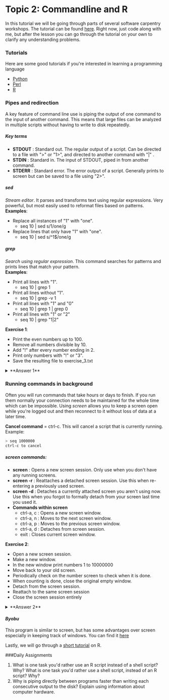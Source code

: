 # Topic 2: Commandline and R
In this tutorial we will be going through parts of several software carpentry workshops. The tutorial can be found [here](http://swcarpentry.github.io/shell-novice/). Right now, just code along with me, but after the lesson you can go through the tutorial on your own to clarify any understanding problems. 

### Tutorials
Here are some good tutorials if you're interested in learning a programming language
* [Python](https://www.codecademy.com/learn/python)
* [Perl](http://www.perl.com/pub/2000/10/begperl1.html)
* [R](http://swirlstats.com/)

### Pipes and redirection
A key feature of command line use is piping the output of one command to the input of another command. This means that large files can be analyzed in multiple scripts without having to write to disk repeatedly. 
##### *Key terms*
* **STDOUT** : Standard out. The regular output of a script. Can be directed to a file with ">" or "1>", and directed to another command with "|" .
* **STDIN** : Standard in. The input of STDOUT, piped in from another command.
* **STDERR** : Standard error. The error output of a script. Generally prints to screen but can be saved to a file using "2>".

##### *sed*
*Stream editor*. It parses and transforms text using regular expressions. Very powerful, but most easily used to reformat files based on patterns.\
**Examples**: 
* Replace all instances of "1" with "one". 
  * seq 10 | sed s/1/one/g
* Replace lines that only have "1" with "one".
    * seq 10 | sed s/^1$/one/g

##### *grep*
*Search using regular expression*. This command searches for patterns and prints lines that match your pattern.\
**Examples**:
* Print all lines with "1".
    * seq 10 | grep 1
* Print all lines without "1".
    * seq 10 | grep -v 1
* Print all lines with "1" and "0"
    * seq 10 | grep 1 | grep 0
* Print all lines with "1" or "2"
    * seq 10 | grep "1\|2" 

**Exercise 1**:
* Print the even numbers up to 100.
* Remove all numbers divisible by 10.
* Add "!" after every number ending in 2.
* Print only numbers with "!" or "3".
* Save the resulting file to exercise_3.txt

<details> 
<summary>
**Answer 1**
</summary>

```bash
    > seq 2 2 100 | grep -v 0 | sed "s/2$/2\!/g" | grep '\!\|3' > exercise_3.txt  
   ```
</details>

### Running commands in background
Often you will run commands that take hours or days to finish. If you run them normally your connection needs to be maintained for the whole time which can be impossible. Using _screen_ allows you to keep a screen open while you're logged out and then reconnect to it without loss of data at a later time. 

**Cancel command** = ctrl-c. This will cancel a script that is currently running.
Example: 
```bash
> seq 1000000
ctrl-c to cancel
```
##### *screen* commands:
* **screen** : Opens a new screen session. Only use when you don't have any running screens.
* **screen -r** : Reattaches a detached screen session. Use this when re-entering a previously used screen.
* **screen -d** : Detaches a currently attached screen you aren't using now. Use this when you forgot to formally detach from your screen last time you used it.
* **Commands within screen**
    * ctrl-a, c : Opens a new screen window.
    * ctrl-a, n : Moves to the next screen window.
    * ctrl-a, p : Moves to the previous screen window.
    * ctrl-a, d : Detaches from screen session.
    * exit : Closes current screen window.

**Exercise 2**:
* Open a new screen session.
* Make a new window.
* In the new window print numbers 1 to 10000000 
* Move back to your old screen.
* Periodically check on the number screen to check when it is done.
* When counting is done, close the original empty window.
* Detach from the screen session.
* Reattach to the same screen session
* Close the screen session entirely
 
<details> 
  <summary>**Answer 2**  </summary>
   ```bash
   > screen 
   ctrl-a, c
   > seq 10000000
   ctrl-a, n
   ctrl-a, p
   > exit
   ctrl-a, d
   > screen -r
   > exit
 ```
</details>

#### *Byobu*
This program is similar to screen, but has some advantages over screen especially in keeping track of windows.
You can find it [here](http://byobu.co/)


Lastly, we will go through a [short tutorial](http://swcarpentry.github.io/r-novice-gapminder/01-rstudio-intro/) on R. 

###Daily Assignments
1. What is one task you'd rather use an R script instead of a shell script? Why? What is one task you'd rather use a shell script, instead of an R script? Why?
2. Why is piping directly between programs faster than writing each consecutive output to the disk? Explain using information about computer hardware.




